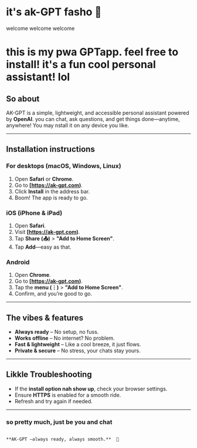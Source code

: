 # it's ak-GPT fasho 🥷

welcome welcome welcome

# this is my pwa GPTapp. feel free to install! it's a fun cool personal assistant! lol   

## So about  
AK-GPT is a simple, lightweight, and accessible personal assistant powered by **OpenAI**. 
you can chat, ask questions, and get things done—anytime, anywhere! 
You may nstall it on any device you like.  

---

##  Installation instructions  

### **For desktops (macOS, Windows, Linux)**  
1. Open **Safari** or **Chrome**.  
2. Go to **[https://ak-gpt.com)**.  
3. Click **Install** in the address bar.  
4. Boom! The app is ready to go.  

### **iOS (iPhone & iPad)**  
1. Open **Safari**.  
2. Visit **[https://ak-gpt.com)**.  
3. Tap **Share (📤)** > **"Add to Home Screen"**.  
4. Tap **Add**—easy as that.  

### **Android**  
1. Open **Chrome**.  
2. Go to **[https://ak-gpt.com)**.  
3. Tap the **menu (⋮)** > **"Add to Home Screen"**.  
4. Confirm, and you’re good to go.  

---

## The vibes & features  
- **Always ready** – No setup, no fuss.  
- **Works offline** – No internet? No problem.  
- **Fast & lightweight** – Like a cool breeze, it just flows.  
- **Private & secure** – No stress, your chats stay yours.  

---

## Likkle Troubleshooting  
- If the **install option nah show up**, check your browser settings.  
- Ensure **HTTPS** is enabled for a smooth ride.  
- Refresh and try again if needed.  

---

### so pretty much, just be you and chat   
                                                                       
                                                                       
                                                                       **AK-GPT —always ready, always smooth.**  🫡
